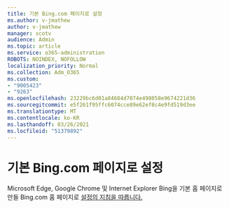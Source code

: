 ```yaml
---
title: 기본 Bing.com 페이지로 설정
ms.author: v-jmathew
author: v-jmathew
manager: scotv
audience: Admin
ms.topic: article
ms.service: o365-administration
ROBOTS: NOINDEX, NOFOLLOW
localization_priority: Normal
ms.collection: Adm_O365
ms.custom:
- "9005423"
- "9263"
ms.openlocfilehash: 23229bc6d01a84684d7074e498058e9674221d36
ms.sourcegitcommit: e5f261f95ffc6074cce89e62ef8c4e9fd519d3ee
ms.translationtype: MT
ms.contentlocale: ko-KR
ms.lasthandoff: 03/26/2021
ms.locfileid: "51379892"
---
```

# <a name="make-bingcom-the-default-home-page"></a>기본 Bing.com 페이지로 설정

Microsoft Edge, Google Chrome 및 Internet Explorer Bing을 기본 홈 페이지로 만들 Bing.com 홈 페이지로 [설정의 지침을 따릅니다.](https://go.microsoft.com/fwlink/?linkid=2149816)
